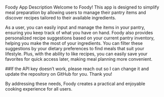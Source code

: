 Foody App Description
Welcome to Foody! This app is designed to simplify meal preparation by allowing users to manage their pantry items and discover recipes tailored to their available ingredients.

As a user, you can easily input and manage the items in your pantry, ensuring you keep track of what you have on hand. Foody also provides personalized recipe suggestions based on your current pantry inventory, helping you make the most of your ingredients. You can filter these suggestions by your dietary preferences to find meals that suit your lifestyle. Plus, with the ability to like recipes, you can easily save your favorites for quick access later, making meal planning more convenient.

##If the API key doesn’t work, please reach out so I can change it and update the repository on GitHub for you. Thank you!

By addressing these needs, Foody creates a practical and enjoyable cooking experience for all users.

